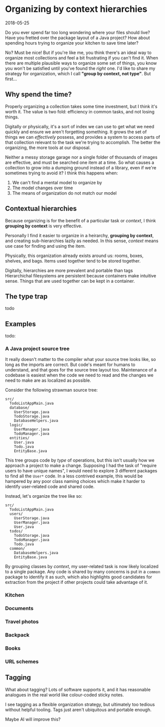 # Organizing by context hierarchies
<time>2018-05-25</time>

Do you ever spend far too long wondering where your files should live? Have you fretted over the package layout of a Java project? How about spending hours trying to organize your kitchen to save time later?

No? Must be nice! But if you're like me, you think there's an ideal way to organize most collections and feel a bit frustrating if you can't find it. When there are multiple plausible ways to organize some set of things, you know you won't be satisfied until you've found the _right_ one. I'd like to share my strategy for organization, which I call **"group by context, not type"**. But first...

## Why spend the time?
Properly organizing a collection takes some time investment, but I think it's worth it. The value is two fold: efficiency in common tasks, and not losing things.

Digitally or physically, it's a sort of index we can use to get what we need quickly and ensure we aren't forgetting something. It grows the set of things we can _effectively_ possess, and provides a system to access parts of that collection relevant to the task we're trying to accomplish. The better the organizing, the more tools at our disposal.

Neither a messy storage garage nor a single folder of thousands of images are effective, and must be searched one item at a time. So what causes a collection to grow into a dumping ground instead of a library, even if we're sometimes trying to avoid it? I think this happens when:

1. We can't find a mental model to organize by
2. The model changes over time
3. The means of organization do not match our model

## Contextual hierarchies
Because organizing is for the benefit of a particular task or _context_, I think **grouping by context** is very effective.

Personally I find it easier to organize in a heirarchy, **grouping by context**, and creating sub-hierarchies lazily as needed. In this sense, _context_ means use case for finding and using the item.

Physically, this organization already exists around us: rooms, boxes, shelves, and bags. Items used together tend to be stored together.

Digitally, hierarchies are more prevalent and portable than tags Hierarchichal filesystems are persistent because containers make intuitive sense. Things that are used together can be kept in a container.

## The type trap
todo

## Examples
todo:

### A Java project source tree
It really doesn't matter to the compiler what your source tree looks like, so long as the imports are correct. But code's meant for humans to understand, and that goes for the source tree layout too. Maintenance of a codebase is easiest when the code we need to read and the changes we need to make are as localized as possible.

Consider the following strawman source tree:

```
src/
  TodoListAppMain.java
  database/
    UserStorage.java
    TodoStorage.java
    DatabaseHelpers.java
  logic/
    UserManager.java
    TodoManager.java
  entities/
    User.java
    Todo.java
    EntityBase.java
```

This tree groups code by _type_ of operations, but this isn't usually how we approach a project to make a change. Supposing I had the task of "require users to have unique names", I would need to explore 3 different packages to find all the `User*` code. In a less contrived example, this would be hampered by any poor class naming choices which make it harder to identify user-related code and shared code.

Instead, let's organize the tree like so:

```
src/
  TodoListAppMain.java
  users/
    UserStorage.java
    UserManager.java
    User.java
  todos/
    TodoStorage.java
    TodoManager.java
    Todo.java
  common/
    DatabaseHelpers.java
    EntityBase.java
```

By grouping classes by _context_, my user-related task is now likely localized to a single package. Any code is shared by many concerns is put in a `common` package to identify it as such, which also highlights good candidates for extraction from the project if other projects could take advantage of it.

### Kitchen

### Documents

### Travel photos

### Backpack

### Books

### URL schemes

## Tagging
What about tagging? Lots of software supports it, and it has reasonable analogues in the real world like colour-coded sticky notes.

I see tagging as a flexible organization strategy, but ultimately too tedious without helpful tooling. Tags just aren't ubiquitous and portable enough.

Maybe AI will improve this?